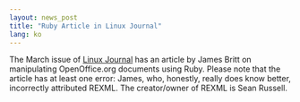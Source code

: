 ```yaml
---
layout: news_post
title: "Ruby Article in Linux Journal"
lang: ko
---
```


The March issue of [Linux Journal][1] has an article by James Britt on
manipulating OpenOffice.org documents using Ruby. Please note that the
article has at least one error: James, who, honestly, really does know
better, incorrectly attributed REXML. The creator/owner of REXML is Sean
Russell.



[1]: http://www.linuxjournal.com/modules.php?op=modload&amp;name=NS-lj-issues/issue119&amp;file=index 
